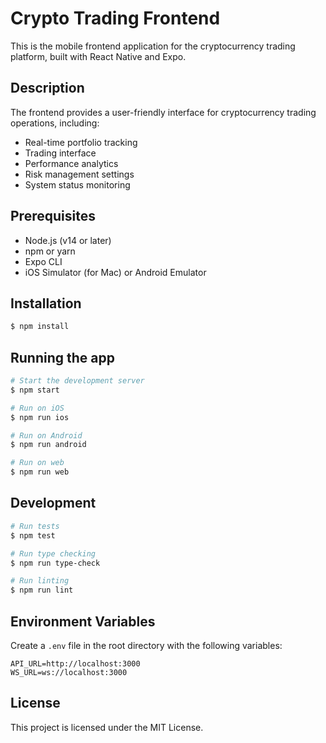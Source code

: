 # Crypto Trading Frontend

This is the mobile frontend application for the cryptocurrency trading platform, built with React Native and Expo.

## Description

The frontend provides a user-friendly interface for cryptocurrency trading operations, including:
- Real-time portfolio tracking
- Trading interface
- Performance analytics
- Risk management settings
- System status monitoring

## Prerequisites

- Node.js (v14 or later)
- npm or yarn
- Expo CLI
- iOS Simulator (for Mac) or Android Emulator

## Installation

```bash
$ npm install
```

## Running the app

```bash
# Start the development server
$ npm start

# Run on iOS
$ npm run ios

# Run on Android
$ npm run android

# Run on web
$ npm run web
```

## Development

```bash
# Run tests
$ npm test

# Run type checking
$ npm run type-check

# Run linting
$ npm run lint
```

## Environment Variables

Create a `.env` file in the root directory with the following variables:
```
API_URL=http://localhost:3000
WS_URL=ws://localhost:3000
```

## License

This project is licensed under the MIT License. 